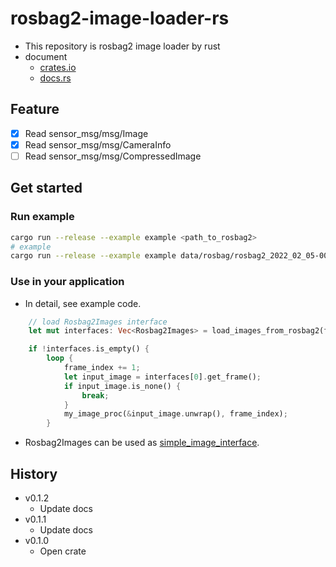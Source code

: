 # rosbag2-image-loader-rs

- This repository is rosbag2 image loader by rust
- document
    - [crates.io](https://crates.io/crates/rosbag2_image_loader)
    - [docs.rs](https://docs.rs/rosbag2-image-loader-rs)

## Feature

- [x] Read sensor_msg/msg/Image
- [x] Read sensor_msg/msg/CameraInfo
- [ ] Read sensor_msg/msg/CompressedImage

## Get started

### Run example

```sh
cargo run --release --example example <path_to_rosbag2>
# example
cargo run --release --example example data/rosbag/rosbag2_2022_02_05-00_54_33/rosbag2_2022_02_05-00_54_33_0.db3
```

### Use in your application

- In detail, see example code.

```rust
    // load Rosbag2Images interface
    let mut interfaces: Vec<Rosbag2Images> = load_images_from_rosbag2(file_name).unwrap();

    if !interfaces.is_empty() {
        loop {
            frame_index += 1;
            let input_image = interfaces[0].get_frame();
            if input_image.is_none() {
                break;
            }
            my_image_proc(&input_image.unwrap(), frame_index);
        }
```

- Rosbag2Images can be used as [simple_image_interface](https://github.com/scepter914/simple-image-interface-rs).

## History

- v0.1.2
  - Update docs
- v0.1.1
  - Update docs
- v0.1.0
  - Open crate
